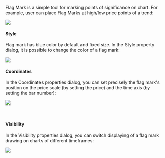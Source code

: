 Flag Mark is a simple tool for marking points of significance on chart. For example, user can place Flag Marks at high/low price points of a trend:

![](https://s3.amazonaws.com/cdn.freshdesk.com/data/helpdesk/attachments/production/43522754803/original/HV9nayKY2aCYRHFSo8tDn6RdlUKnUwiVMg.png?1731404186)

#### Style

Flag mark has blue color by default and fixed size. In the Style property dialog, it is possible to change the color of a flag mark:

![](https://s3.amazonaws.com/cdn.freshdesk.com/data/helpdesk/attachments/production/43523041728/original/T5df10SMZUAh13g4ayh_X6rNkr6QXdz4tQ.png?1731492108)

#### Coordinates

In the Coordinates properties dialog, you can set precisely the flag mark's position on the price scale (by setting the price) and the time axis (by setting the bar number):

![](https://s3.amazonaws.com/cdn.freshdesk.com/data/helpdesk/attachments/production/43522755095/original/b5FjC7TntmZ3UZTOksVrXQSAWGvs2ONnxw.png?1731404239)

 

#### Visibility 

In the Visibility properties dialog, you can switch displaying of a flag mark drawing on charts of different timeframes:

![](https://s3.amazonaws.com/cdn.freshdesk.com/data/helpdesk/attachments/production/43522755356/original/Fotu-d1rGM8glRGEsV5cfRxajZ54sb0CHw.png?1731404296)